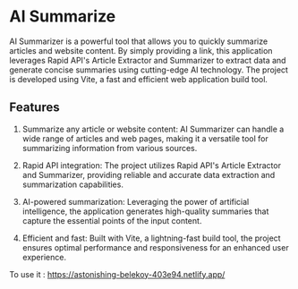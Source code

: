 # AI Summarize
AI Summarizer is a powerful tool that allows you to quickly summarize articles and website content. By simply providing a link, this application leverages Rapid API's Article Extractor and Summarizer to extract data and generate concise summaries using cutting-edge AI technology. The project is developed using Vite, a fast and efficient web application build tool.

## Features
1. Summarize any article or website content: AI Summarizer can handle a wide range of articles and web pages, making it a versatile tool for summarizing information from various sources.

2. Rapid API integration: The project utilizes Rapid API's Article Extractor and Summarizer, providing reliable and accurate data extraction and summarization capabilities.

3. AI-powered summarization: Leveraging the power of artificial intelligence, the application generates high-quality summaries that capture the essential points of the input content.

4. Efficient and fast: Built with Vite, a lightning-fast build tool, the project ensures optimal performance and responsiveness for an enhanced user experience.

To use it : https://astonishing-belekoy-403e94.netlify.app/


